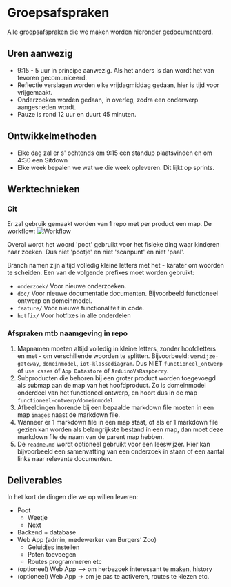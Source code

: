 # Groepsafspraken

Alle groepsafspraken die we maken worden hieronder gedocumenteerd.

## Uren aanwezig

- 9:15 - 5 uur in principe aanwezig. Als het anders is dan wordt het van tevoren gecomuniceerd.
- Reflectie verslagen worden elke vrijdagmiddag gedaan, hier is tijd voor vrijgemaakt.
- Onderzoeken worden gedaan, in overleg, zodra een onderwerp aangesneden wordt.
- Pauze is rond 12 uur en duurt 45 minuten.

## Ontwikkelmethoden

- Elke dag zal er s' ochtends om 9:15 een standup plaatsvinden en om 4:30 een Sitdown
- Elke week bepalen we wat we die week opleveren. Dit lijkt op sprints. 

## Werktechnieken

### Git
Er zal gebruik gemaakt worden van 1 repo met per product een map.
De workflow:
![Workflow](nj2017-iot-dwa-BurgersZoo1/groepsprocess/20171113_161454.jpg  "Workflow")

Overal wordt het woord 'poot' gebruikt voor het fisieke ding waar kinderen naar zoeken. Dus niet 'pootje' en niet 'scanpunt' en niet 'paal'.

Branch namen zijn altijd volledig kleine letters met het - karater om woorden te scheiden. Een van de volgende prefixes moet worden gebruikt:
* `onderzoek/` Voor nieuwe onderzoeken.
* `doc/` Voor nieuwe documentatie documenten. Bijvoorbeeld functioneel ontwerp en domeinmodel.
* `feature/` Voor nieuwe functionaliteit in code.
* `hotfix/` Voor hotfixes in alle onderdelen

### Afspraken mtb naamgeving in repo
1. Mapnamen moeten altijd volledig in kleine letters, zonder hoofdletters en met - om verschillende woorden te splitten. Bijvoorbeeld:
`werwijze-gateway`, `domeinmodel`, `iot-klassediagram`. Dus NIET `functioneel_ontwerp` of `use cases` of `App Datastore` of `ArduinoVsRaspberry`.
2. Subproducten die behoren bij een groter product worden toegevoegd als submap aan de map van het hoofdproduct. Zo is domeinmodel onderdeel van het functioneel ontwerp, en hoort dus in de map `functioneel-ontwerp/domeinmodel`.
3. Afbeeldingen horende bij een bepaalde markdown file moeten in een map `images` naast de markdown file.
4. Wanneer er 1 markdown file in een map staat, of als er 1 markdown file gezien kan worden als belangrijkste bestand in een map, dan moet deze markdown file de naam van de parent map hebben.
5. De `readme.md` wordt optioneel gebruikt voor een leeswijzer. Hier kan bijvoorbeeld een samenvatting van een onderzoek in staan of een aantal links naar relevante documenten.  

## Deliverables

In het kort de dingen die we op willen leveren:

- Poot
 	- Weetje
 	- Next
- Backend + database
- Web App (admin, medewerker van Burgers’ Zoo)
	- Geluidjes instellen
	- Poten toevoegen
	- Routes programmeren etc
- (optioneel) Web App --> om herbezoek interessant te maken, history
- (optioneel) Web App → om je pas te activeren, routes te kiezen etc.
